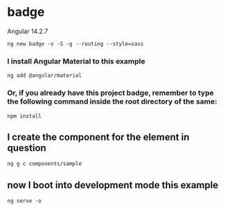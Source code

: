 # badge

Angular 14.2.7

```shell
ng new badge -v -S -g --routing --style=sass
```

### I install Angular Material to this example

```shell
ng add @angular/material
```

### Or, if you already have this project badge, remember to type the following command inside the root directory of the same:

```shell
npm install
```

## I create the component for the element in question

```shell
ng g c components/sample
```

## now I boot into development mode this example

```shell
ng serve -o
```
